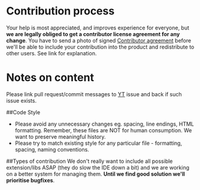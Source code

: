 # Contribution process
Your help is most appreciated, and improves experience for everyone, but **we are legally obliged to get a contributor license agreement for any change**. You have to send a photo of signed [Contributor agreement] before we'll be able to include your contribution into the product and redistribute to other users. See link for explanation. 

# Notes on content
Please link pull request/commit messages to [YT] issue and back if such issue exists.

##Code Style
* Please avoid any unnecessary changes eg. spacing, line endings, HTML formatting. Remember, these files are NOT for human consumption. We want to preserve meaningful history.
* Please try to match existing style for any particular file - formatting, spacing, naming conventions.

##Types of contribution
We don't really want to include all possible extension/libs ASAP (they do slow the IDE down a bit) and we are working on a better system for managing them. **Until we find good solution we'll prioritise bugfixes**.

[Contributor agreement]:http://www.jetbrains.org/display/IJOS/Contributor+Agreement
[YT]:https://youtrack.jetbrains.com/issues/WI?q=%23Unresolved+%23%7BPHP+lib+stubs%7D+
